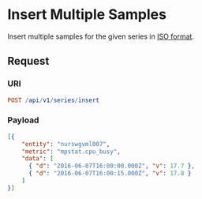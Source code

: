 # Insert Multiple Samples

Insert multiple samples for the given series in [ISO format](../../../../shared/date-format.md).

## Request

### URI

```elm
POST /api/v1/series/insert
```

### Payload

```json
[{
    "entity": "nurswgvml007",
    "metric": "mpstat.cpu_busy",
    "data": [
      { "d": "2016-06-07T16:00:00.000Z", "v": 17.7 },
      { "d": "2016-06-07T16:00:15.000Z", "v": 17.8 }
    ]
}]
```
